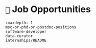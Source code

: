 # `📣` Job Opportunities

```{toctree}
:maxdepth: 1
msc-or-phd-or-postdoc-positions
software-developer
data-curator
internships/README
```
